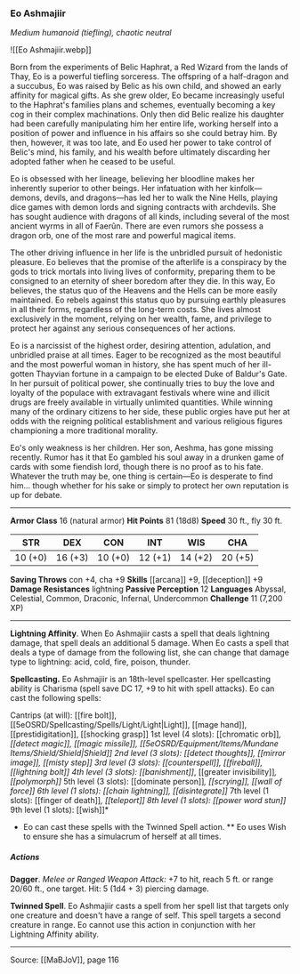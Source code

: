 ### Eo Ashmajiir
_Medium humanoid (tiefling), chaotic neutral_

![[Eo Ashmajiir.webp]]

Born from the experiments of Belic Haphrat, a Red Wizard from the lands of Thay, Eo is a powerful tiefling sorceress. The offspring of a half-dragon and a succubus, Eo was raised by Belic as his own child, and showed an early affinity for magical gifts. As she grew older, Eo became increasingly useful to the Haphrat's families plans and schemes, eventually becoming a key cog in their complex machinations. Only then did Belic realize his daughter had been carefully manipulating him her entire life, working herself into a position of power and influence in his affairs so she could betray him. By then, however, it was too late, and Eo used her power to take control of Belic's mind, his family, and his wealth before ultimately discarding her adopted father when he ceased to be useful.

Eo is obsessed with her lineage, believing her bloodline makes her inherently superior to other beings. Her infatuation with her kinfolk—demons, devils, and dragons—has led her to walk the Nine Hells, playing dice games with demon lords and signing contracts with archdevils. She has sought audience with dragons of all kinds, including several of the most ancient wyrms in all of Faerûn. There are even rumors she possess a dragon orb, one of the most rare and powerful magical items.

The other driving influence in her life is the unbridled pursuit of hedonistic pleasure. Eo believes that the promise of the afterlife is a conspiracy by the gods to trick mortals into living lives of conformity, preparing them to be consigned to an eternity of sheer boredom after they die. In this way, Eo believes, the status quo of the Heavens and the Hells can be more easily maintained. Eo rebels against this status quo by pursuing earthly pleasures in all their forms, regardless of the long-term costs. She lives almost exclusively in the moment, relying on her wealth, fame, and privilege to protect her against any serious consequences of her actions.

Eo is a narcissist of the highest order, desiring attention, adulation, and unbridled praise at all times. Eager to be recognized as the most beautiful and the most powerful woman in history, she has spent much of her ill-gotten Thayvian fortune in a campaign to be elected Duke of Baldur's Gate. In her pursuit of political power, she continually tries to buy the love and loyalty of the populace with extravagant festivals where wine and illicit drugs are freely available in virtually unlimited quantities. While winning many of the ordinary citizens to her side, these public orgies have put her at odds with the reigning political establishment and various religious figures championing a more traditional morality.

Eo's only weakness is her children. Her son, Aeshma, has gone missing recently. Rumor has it that Eo gambled his soul away in a drunken game of cards with some fiendish lord, though there is no proof as to his fate. Whatever the truth may be, one thing is certain—Eo is desperate to find him... though whether for his sake or simply to protect her own reputation is up for debate.



---

**Armor Class** 16 (natural armor)
**Hit Points** 81 (18d8)
**Speed** 30 ft., fly 30 ft.

| STR     | DEX     | CON     | INT     | WIS     | CHA     |
|---------|---------|---------|---------|---------|---------|
| 10 (+0) | 16 (+3) | 10 (+0) | 12 (+1) | 14 (+2) | 20 (+5) |

**Saving Throws** con +4, cha +9
**Skills** [[arcana]] +9, [[deception]] +9
**Damage Resistances** lightning
**Passive Perception** 12
**Languages** Abyssal, Celestial, Common, Draconic, Infernal, Undercommon
**Challenge** 11 (7,200 XP)

---

**Lightning Affinity**. When Eo Ashmajiir casts a spell that deals lightning damage, that spell deals an additional 5 damage. When Eo casts a spell that deals a type of damage from the following list, she can change that damage type to lightning: acid, cold, fire, poison, thunder.

**Spellcasting.** Eo Ashmajiir is an 18th-level spellcaster. Her spellcasting ability is Charisma (spell save DC 17, +9 to hit with spell attacks). Eo can cast the following spells:

Cantrips (at will): [[fire bolt]], [[5eOSRD/Spellcasting/Spells/Light/Light|Light]], [[mage hand]], [[prestidigitation]], [[shocking grasp]]
1st level (4 slots): [[chromatic orb]]*, [[detect magic]], [[magic missile]], [[5eOSRD/Equipment/Items/Mundane Items/Shield/Shield|Shield]]
2nd level (3 slots): [[detect thoughts]], [[mirror image]], [[misty step]]
3rd level (3 slots): [[counterspell]], [[fireball]], [[lightning bolt]]
4th level (3 slots): [[banishment]]*, [[greater invisibility]]*, [[polymorph]]*
5th level (3 slots): [[dominate person]]*, [[scrying]], [[wall of force]]
6th level (1 slots): [[chain lightning]], [[disintegrate]]*
7th level (1 slots): [[finger of death]]*, [[teleport]]
8th level (1 slots): [[power word stun]]*
9th level (1 slots): [[wish]]*

* Eo can cast these spells with the Twinned Spell action. ** Eo uses Wish to ensure she has a simulacrum of herself at all times.

##### Actions
**Dagger**. _Melee or Ranged Weapon Attack:_ +7 to hit, reach 5 ft. or range 20/60 ft., one target. Hit: 5 (1d4 + 3) piercing damage.

**Twinned Spell**. Eo Ashmajiir casts a spell from her spell list that targets only one creature and doesn't have a range of self. This spell targets a second creature in range. Eo cannot use this action in conjunction with her Lightning Affinity ability.


---

Source: [[MaBJoV]], page 116